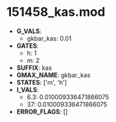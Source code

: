 # 151458_kas.mod

- **G_VALS**:
  - gkbar_kas: 0.01
- **GATES**:
  - h: 1
  - m: 2
- **SUFFIX**: kas
- **GMAX_NAME**: gkbar_kas
- **STATES**: ['m', 'h']
- **I_VALS**:
  - 6.3: 0.010009336471866075
  - 37: 0.010009336471866075
- **ERROR_FLAGS**: []
